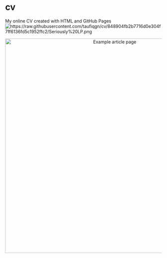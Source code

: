 # cv
My online CV created with HTML and GitHub Pages
 <img alt="https://raw.githubusercontent.com/taufiqgn/cv/848904fb2b7716d0e304f7ff6136fd5c1952ffc2/Seriously%20LP.png">
<p align="center">
  <a href="https://transitivebullsh.it/nextjs-notion-starter-kit">
    <img alt="Example article page" src="https://user-images.githubusercontent.com/552829/160132094-12875e09-41ec-450a-80fc-ae8cd488129d.jpg" width="689">
  </a>
</p>
